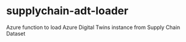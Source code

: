 # supplychain-adt-loader
Azure function to load Azure Digital Twins instance from Supply Chain Dataset
